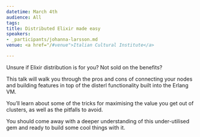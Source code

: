 ```yaml
---
datetime: March 4th 
audience: All
tags:
title: Distributed Elixir made easy
speakers:
- _participants/johanna-larsson.md
venue: <a href="/#venue">Italian Cultural Institute</a>

---
```

Unsure if Elixir distribution is for you? Not sold on the benefits? 

This talk will walk you through the pros and cons of connecting your nodes and building features in top of the disterl functionality built into the Erlang VM. 

You’ll learn about some of the tricks for maximising the value you get out of clusters, as well as the pitfalls to avoid. 

You should come away with a deeper understanding of this under-utilised gem and ready to build some cool things with it.

